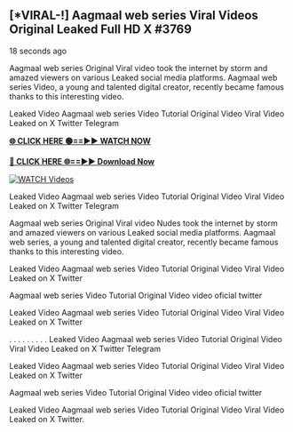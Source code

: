 ## [*VIRAL-!] Aagmaal web series Viral Videos Original Leaked Full HD X #3769

18 seconds ago

Aagmaal web series Original Viral video took the internet by storm and amazed viewers on various Leaked social media platforms. Aagmaal web series Video, a young and talented digital creator, recently became famous thanks to this interesting video.

Leaked Video Aagmaal web series Video Tutorial Original Video Viral Video Leaked on X Twitter Telegram

**[🌐 CLICK HERE 🟢==►► WATCH NOW](https://xtreamnow.com/viral-videos/)**

**[🔴 CLICK HERE 🌐==►► Download Now](https://xtreamnow.com/viral-videos/)**

[![WATCH Videos](https://i.imgur.com/dJHk4Zq.gif)](https://xtreamnow.com/viral-videos/)

Leaked Video Aagmaal web series Video Tutorial Original Video Viral Video Leaked on X Twitter Telegram

Aagmaal web series Original Viral video Nudes took the internet by storm and amazed viewers on various Leaked social media platforms. Aagmaal web series, a young and talented digital creator, recently became famous thanks to this interesting video.

Leaked Video Aagmaal web series Video Tutorial Original Video Viral Video Leaked on X Twitter

Aagmaal web series Video Tutorial Original Video video oficial twitter

Leaked Video Aagmaal web series Video Tutorial Original Video Viral Video Leaked on X Twitter

. . . . . . . . . Leaked Video Aagmaal web series Video Tutorial Original Video Viral Video Leaked on X Twitter Telegram

Leaked Video Aagmaal web series Video Tutorial Original Video Viral Video Leaked on X Twitter

Aagmaal web series Video Tutorial Original Video video oficial twitter

Leaked Video Aagmaal web series Video Tutorial Original Video Viral Video Leaked on X Twitter.
